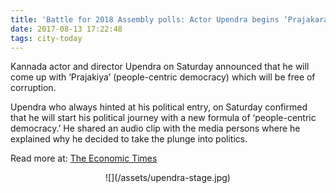 ```yaml
---
title: 'Battle for 2018 Assembly polls: Actor Upendra begins ‘Prajakarana’'
date: 2017-08-13 17:22:48
tags: city-today
---
```


Kannada actor and director Upendra on Saturday announced that he will come up with ‘Prajakiya’ (people-centric democracy) which will be free of corruption.

Upendra who always hinted at his political entry, on Saturday confirmed that he will start his political journey with a new formula of ‘people-centric democracy.’ He shared an audio clip with the media persons where he explained why he decided to take the plunge into politics.

Read more at: [The Economic Times](http://citytoday.news/battle-for-2018-assembly-polls-actor-upendra-begins-prajakarana/)

<center>
![](/assets/upendra-stage.jpg)
</center>